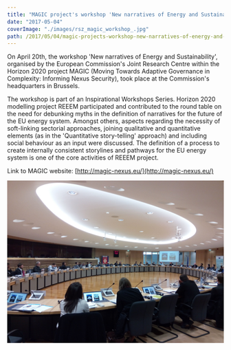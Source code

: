 ```yaml
---
title: "MAGIC project's workshop 'New narratives of Energy and Sustainability'"
date: "2017-05-04"
coverImage: "./images/rsz_magic_workshop_.jpg"
path: /2017/05/04/magic-projects-workshop-new-narratives-of-energy-and-sustainability/
---
```


On April 20th, the workshop 'New narratives of Energy and Sustainability', organised by the European Commission's Joint Research Centre within the Horizon 2020 project MAGIC (Moving Towards Adaptive Governance in Complexity: Informing Nexus Security), took place at the Commission's headquarters in Brussels.

The workshop is part of an Inspirational Workshops Series. Horizon 2020 modelling project REEEM participated and contributed to the round table on the need for debunking myths in the definition of narratives for the future of the EU energy system. Amongst others, aspects regarding the necessity of soft-linking sectorial approaches, joining qualitative and quantitative elements (as in the 'Quantitative story-telling' approach) and including social behaviour as an input were discussed. The definition of a process to create internally consistent storylines and pathways for the EU energy system is one of the core activities of REEEM project.

Link to MAGIC website: [http://magic-nexus.eu/](http://magic-nexus.eu/)

![MAGIC workshop participants](./images/rsz_magic_workshop_.jpg)
